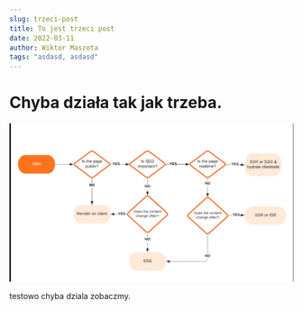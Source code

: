 ```yaml
---
slug: trzeci-post
title: To jest trzeci post
date: 2022-03-11
author: Wiktor Maszota
tags: "asdasd, asdasd"
---
```


# Chyba działa tak jak trzeba.

![](img/next-ssr-or-ssg.png "obrazek")

testowo chyba dziala zobaczmy.
